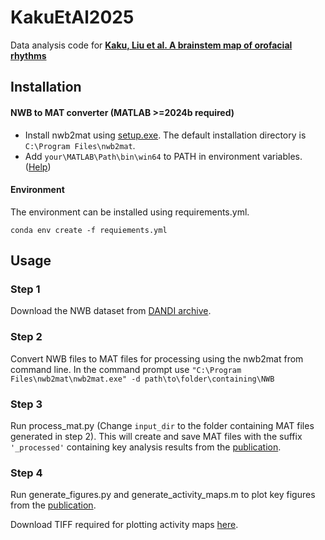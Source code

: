 # KakuEtAl2025
Data analysis code for [**Kaku, Liu et al. A brainstem map of orofacial rhythms**](https://www.biorxiv.org/content/10.1101/2025.01.27.635041v1)

## Installation
#### NWB to MAT converter (MATLAB >=2024b required)
- Install nwb2mat using [setup.exe](https://github.com/NuoLiLabBCM/KakuEtAl2025/tree/main/nwb2mat). The default installation directory is `C:\Program Files\nwb2mat`.
- Add `your\MATLAB\Path\bin\win64` to PATH in environment variables. ([Help](https://www.java.com/en/download/help/path.html))


#### Environment
The environment can be installed using requirements.yml. 

`conda env create -f requiements.yml`




## Usage
### Step 1
Download the NWB dataset from [DANDI archive](https://dandiarchive.org/dandiset/001619).

### Step 2
Convert NWB files to MAT files for processing using the nwb2mat from command line. In the command prompt use `"C:\Program Files\nwb2mat\nwb2mat.exe" -d path\to\folder\containing\NWB`

### Step 3
Run process_mat.py (Change `input_dir` to the folder containing MAT files generated in step 2). This will create and save MAT files with the suffix `'_processed'` containing key analysis results from the [publication](https://www.biorxiv.org/content/10.1101/2025.01.27.635041v1).

### Step 4
Run generate_figures.py and generate_activity_maps.m to plot key figures from the [publication](https://www.biorxiv.org/content/10.1101/2025.01.27.635041v1).

Download TIFF required for plotting activity maps [here](https://drive.google.com/file/d/18zMYyCuro2lHrILHIM2xHU-94VT9LCMF/view?usp=drive_link).